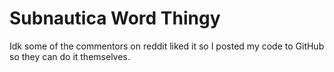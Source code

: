 # Subnautica Word Thingy

Idk some of the commentors on reddit liked it so I posted my code to GitHub so they can do it themselves.
